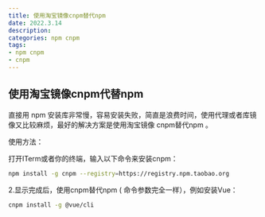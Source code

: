 ```yaml
---
title: 使用淘宝镜像cnpm替代npm
date: 2022.3.14
description:  
categories: npm cnpm
tags:
- npm cnpm
- cnpm
---
```

<!-- more -->


## 使用淘宝镜像cnpm代替npm ##

直接用 npm 安装库非常慢，容易安装失败，简直是浪费时间，使用代理或者库镜像又比较麻烦，最好的解决方案是使用淘宝镜像 cnpm替代npm 。

使用方法：

打开ITerm或者你的终端，输入以下命令来安装cnpm：
```bash
npm install -g cnpm --registry=https://registry.npm.taobao.org
```

2.显示完成后，使用cnpm替代npm ( 命令参数完全一样），例如安装Vue：
```bash
cnpm install -g @vue/cli
```